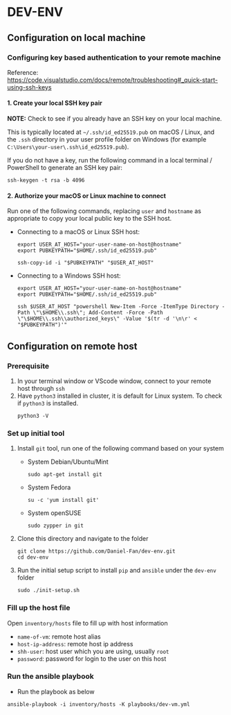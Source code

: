 # DEV-ENV

## Configuration on local machine

### Configuring key based authentication to your remote machine
Reference: https://code.visualstudio.com/docs/remote/troubleshooting#_quick-start-using-ssh-keys

#### 1. Create your local SSH key pair
**NOTE:** Check to see if you already have an SSH key on your local machine.

This is typically located at `~/.ssh/id_ed25519.pub` on macOS / Linux, and the `.ssh` directory in your user profile folder on Windows (for example `C:\Users\your-user\.ssh\id_ed25519.pub`).

If you do not have a key, run the following command in a local terminal / PowerShell to generate an SSH key pair:

```
ssh-keygen -t rsa -b 4096
```

#### 2. Authorize your macOS or Linux machine to connect

Run one of the following commands, replacing `user` and `hostname` as appropriate to copy your local public key to the SSH host.

- Connecting to a macOS or Linux SSH host:

    ```
    export USER_AT_HOST="your-user-name-on-host@hostname"
    export PUBKEYPATH="$HOME/.ssh/id_ed25519.pub"

    ssh-copy-id -i "$PUBKEYPATH" "$USER_AT_HOST"
    ```

- Connecting to a Windows SSH host:

    ```
    export USER_AT_HOST="your-user-name-on-host@hostname"
    export PUBKEYPATH="$HOME/.ssh/id_ed25519.pub"

    ssh $USER_AT_HOST "powershell New-Item -Force -ItemType Directory -Path \"\$HOME\\.ssh\"; Add-Content -Force -Path \"\$HOME\\.ssh\\authorized_keys\" -Value '$(tr -d '\n\r' < "$PUBKEYPATH")'"
    ```

## Configuration on remote host

### Prerequisite
1. In your terminal window or VScode window, connect to your remote host through `ssh`
2. Have `python3` installed in cluster, it is default for Linux system. To check if `python3` is installed.
    ```
    python3 -V
    ```

### Set up initial tool

1. Install `git` tool, run one of the following command based on your system
    - System Debian/Ubuntu/Mint
        ```
        sudo apt-get install git
        ```
    - System Fedora
        ```
        su -c 'yum install git'
        ```
    - System openSUSE
        ```
        sudo zypper in git
        ```

2. Clone this directory and navigate to the folder
    ```
    git clone https://github.com/Daniel-Fan/dev-env.git
    cd dev-env
    ```

3. Run the initial setup script to install `pip` and `ansible` under the `dev-env` folder
    ```
    sudo ./init-setup.sh
    ```

### Fill up the host file

Open `inventory/hosts` file to fill up with host information

- `name-of-vm`: remote host alias
- `host-ip-address`: remote host ip address
- `shh-user`: host user which you are using, usually `root`
- `password`: password for login to the user on this host

### Run the ansible playbook
- Run the playbook as below

```
ansible-playbook -i inventory/hosts -K playbooks/dev-vm.yml
```
